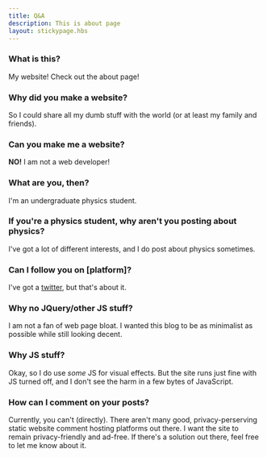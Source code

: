 ```yaml
---
title: Q&A
description: This is about page
layout: stickypage.hbs
---
```


### What is this?
My website! Check out the about page!

### Why did you make a website?
So I could share all my dumb stuff with the world (or at least my family and friends).

### Can you make me a website?
**NO!** I am not a web developer!

### What are you, then?
I'm an undergraduate physics student.

### If you're a physics student, why aren't you posting about physics?
I've got a lot of different interests, and I do post about physics sometimes.

### Can I follow you on [platform]?
I've got a [twitter](https://twitter.com/adamlastowka), but that's about it.

### Why no JQuery/other JS stuff?
I am not a fan of web page bloat. I wanted this blog to be as minimalist as possible while still looking decent.

### Why JS stuff?
Okay, so I do use *some* JS for visual effects. But the site runs just fine with JS turned off, and I don't see the harm in a few bytes of JavaScript.

### How can I comment on your posts?
Currently, you can't (directly). There aren't many good, privacy-perserving static website comment hosting platforms out there. I want the site to remain privacy-friendly and ad-free. If there's a solution out there, feel free to let me know about it.